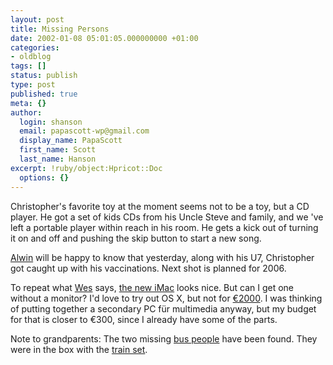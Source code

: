 ```yaml
---
layout: post
title: Missing Persons
date: 2002-01-08 05:01:05.000000000 +01:00
categories:
- oldblog
tags: []
status: publish
type: post
published: true
meta: {}
author:
  login: shanson
  email: papascott-wp@gmail.com
  display_name: PapaScott
  first_name: Scott
  last_name: Hanson
excerpt: !ruby/object:Hpricot::Doc
  options: {}
---
```

<p>Christopher's favorite toy at the moment seems not to be a toy, but a CD player. He got a set of kids CDs from his Uncle Steve and family, and we 've left a portable player within reach in his room. He gets a kick out of turning it on and off and pushing the skip button to start a new song.</p>
<p><a href="http://www.vfth.com/2002/01/08">Alwin</a> will be happy to know that yesterday, along with his U7, Christopher got caught up with his vaccinations. Next shot is planned for 2006.</p>
<p>To repeat what <a href="http://wmf.editthispage.com/2002/01/07">Wes</a> says, <a href="http://www.apple.com/imac/">the new iMac</a> looks nice. But can I get one without a monitor? I'd love to try out OS X, but not for <a href="http://www.apple.com/germanstore/">&euro;2000</a>. I was thinking of putting together a secondary PC für multimedia anyway, but my budget for that is closer to &euro;300, since I already have some of the parts.</p>
<p>Note to grandparents: The two missing <a href="http://www.littletikes.com/toyfinder/productsfull.asp?sku=0813">bus people</a> have been found. They were in the box with the <a href="http://www.target.com/common/catalog/product.jhtml?prodid=38879">train set</a>.</p>
